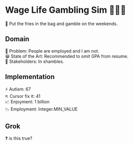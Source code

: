 # Wage Life Gambling Sim 🧑‍💼🎰
🍟 Put the fries in the bag and gamble on the weekends.
## Domain
🤔 Problem: People are employed and I am not.\
😁 State of the Art: Recommended to omit GPA from resume.\
😬 Stakeholders: In shambles.
## Implementation
⚡️ Autism: 67\
↖️ Cursor fix it: 41\
📈 Enjoyment: 1 billion\
📉 Employment: Integer.MIN_VALUE
## Grok
❓ is this true?